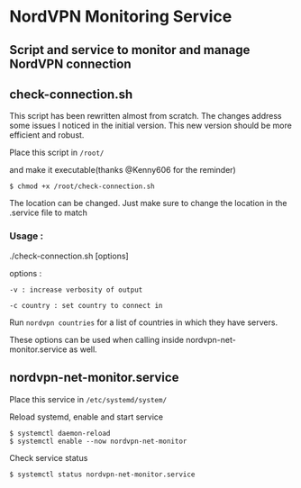# NordVPN Monitoring Service


## Script and service to monitor and manage NordVPN connection

## check-connection.sh

This script has been rewritten almost from scratch. The changes address some issues I noticed in the initial version. This new version should be more efficient and robust.

Place this script in `/root/`

and make it executable(thanks @Kenny606 for the reminder)

`$ chmod +x /root/check-connection.sh`

The location can be changed. Just make sure to change the location in the .service file to match

### Usage :
  ./check-connection.sh [options]

  options :
  
    -v : increase verbosity of output
  
    -c country : set country to connect in

  Run `nordvpn countries` for a list of countries in which they have servers.

  These options can be used when calling inside nordvpn-net-monitor.service as well.


## nordvpn-net-monitor.service

Place this service in `/etc/systemd/system/`

Reload systemd, enable and start service
```
$ systemctl daemon-reload
$ systemctl enable --now nordvpn-net-monitor
```

Check service status
```
$ systemctl status nordvpn-net-monitor.service
```
